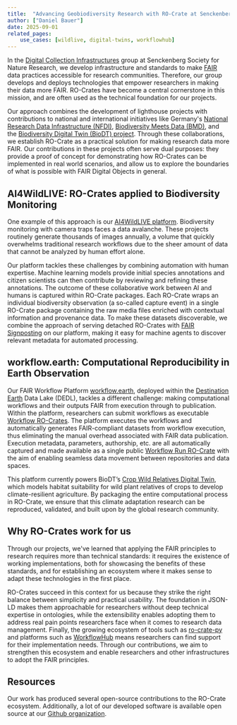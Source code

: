 ```yaml
---
title:  "Advancing Geobiodiversity Research with RO-Crate at Senckenberg"
author: ["Daniel Bauer"]
date: 2025-09-01
related_pages:
    use_cases: [wildlive, digital-twins, workflowhub]
---
```


In the [Digital Collection Infrastructures](https://www.senckenberg.de/en/science/research-infrastructure/sdmc/geobiodiversity-informatics/digital-collection-infrastructures/) group
at Senckenberg Society for Nature Research,
we develop infrastructure and standards to make
[FAIR](https://www.go-fair.org/fair-principles/) data practices accessible
for research communities.
Therefore, our group develops and deploys technologies
that empower researchers in making their data more FAIR.
RO-Crates have become a central cornerstone in this mission,
and are often used as the technical foundation for our projects.

Our approach combines the development of lighthouse projects
with contributions to national and international initiatives like
Germany's [National Research Data Infrastructure (NFDI)](http://nfdi.de/),
[Biodiversity Meets Data (BMD)](https://bmd-project.eu/),
and the [Biodiversity Digital Twin (BioDT) project](https://biodt.eu/).
Through these collaborations,
we establish RO-Crate as a practical solution
for making research data more FAIR.
Our contributions in these projects often serve dual purposes:
they provide a proof of concept for
demonstrating how RO-Crates can be implemented in real world scenarios,
and allow us to explore the boundaries of what is possible with FAIR Digital Objects in general.

## AI4WildLIVE: RO-Crates applied to Biodiversity Monitoring

One example of this approach is our [AI4WildLIVE platform](https://wildlive.senckenberg.de).
Biodiversity monitoring with camera traps faces a data avalanche.
These projects routinely generate thousands of images annually,
a volume that quickly overwhelms traditional research workflows
due to the sheer amount of data that cannot be analyzed by human effort alone. 

Our platform tackles these challenges by combining automation with human expertise.
Machine learning models provide initial species annotations
and citizen scientists can then contribute by reviewing and refining these annotations.
The outcome of these collaborative work between AI and humans
is captured within RO-Crate packages.
Each RO-Crate wraps an individual biodiversity observation (a so-called capture event)
in a single RO-Crate package containing the raw media files
enriched with contextual information and provenance data.
To make these datasets discoverable, we combine the approach
of serving detached RO-Crates with [FAIR Signposting](https://signposting.org/FAIR/) on our platform,
making it easy for machine agents to discover relevant metadata for automated processing.

## workflow.earth: Computational Reproducibility in Earth Observation

Our FAIR Workflow Platform [workflow.earth](https://workflow.earth),
deployed within the [Destination Earth](http://destination-earth.eu/) Data Lake (DEDL),
tackles a different challenge:
making computational workflows and their outputs FAIR
from execution through to publication.
Within the platform, researchers can submit workflows as executable [Workflow RO-Crates](https://w3id.org/workflowhub/workflow-ro-crate/).
The platform executes the workflows and automatically generates
FAIR-compliant datasets from workflow execution,
thus eliminating the manual overhead associated with FAIR data publication.
Execution metadata, parameters, authorship, etc. are all automatically captured
and made available as a single public [Workflow Run RO-Crate](https://w3id.org/ro/wfrun/workflow/0.5)
with the aim of enabling seamless data movement between repositories and data spaces.

This platform currently powers BioDT’s [Crop Wild Relatives Digital Twin](https://biodt.eu/use-cases/crop-wild-relatives),
which models habitat suitability for wild plant relatives of crops
to develop climate-resilient agriculture.
By packaging the entire computational process in RO-Crate,
we ensure that this climate adaptation research can be reproduced,
validated, and built upon by the global research community.

## Why RO-Crates work for us

Through our projects, we've learned that
applying the FAIR principles to research requires more than technical standards:
it requires the existence of working implementations,
both for showcasing the benefits of these standards,
and for establishing an ecosystem where it makes sense to adapt these technologies in the first place.

RO-Crates succeed in this context for us because
they strike the right balance between simplicity and practical usability.
The foundation in JSON-LD makes them approachable for researchers without
deep technical expertise in ontologies, while the extensibility enables
adopting them to address real pain points researchers face
when it comes to research data management.
Finally, the growing ecosystem of tools such as [ro-crate-py](https://github.com/ResearchObject/ro-crate-py)
and platforms such as [WorkflowHub](https://workflowhub.eu/) means
researchers can find support for their implementation needs.
Through our contributions, we aim to strengthen this ecosystem
and enable researchers and other infrastructures to adopt the FAIR principles.

## Resources

Our work has produced several open-source contributions to the RO-Crate ecosystem.
Additionally, a lot of our developed software is available open source
at our [Github organization](https://github.com/Senckenberg-DCBiodivIT).
